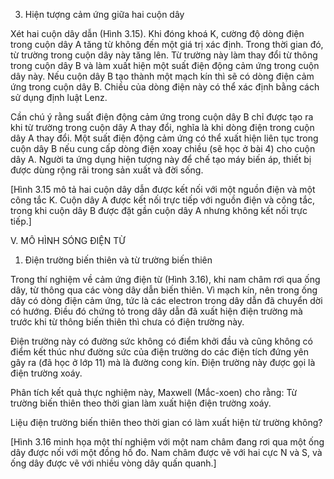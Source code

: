 3. Hiện tượng cảm ứng giữa hai cuộn dây

Xét hai cuộn dây dẫn (Hình 3.15). Khi đóng khoá K, cường độ dòng điện trong cuộn dây A tăng từ không đến một giá trị xác định. Trong thời gian đó, từ trường trong cuộn dây này tăng lên. Từ trường này làm thay đổi từ thông trong cuộn dây B và làm xuất hiện một suất điện động cảm ứng trong cuộn dây này. Nếu cuộn dây B tạo thành một mạch kín thì sẽ có dòng điện cảm ứng trong cuộn dây B. Chiều của dòng điện này có thể xác định bằng cách sử dụng định luật Lenz.

Cần chú ý rằng suất điện động cảm ứng trong cuộn dây B chỉ được tạo ra khi từ trường trong cuộn dây A thay đổi, nghĩa là khi dòng điện trong cuộn dây A thay đổi. Một suất điện động cảm ứng có thể xuất hiện liên tục trong cuộn dây B nếu cung cấp dòng điện xoay chiều (sẽ học ở bài 4) cho cuộn dây A. Người ta ứng dụng hiện tượng này để chế tạo máy biến áp, thiết bị được dùng rộng rãi trong sản xuất và đời sống.

[Hình 3.15 mô tả hai cuộn dây dẫn được kết nối với một nguồn điện và một công tắc K. Cuộn dây A được kết nối trực tiếp với nguồn điện và công tắc, trong khi cuộn dây B được đặt gần cuộn dây A nhưng không kết nối trực tiếp.]

V. MÔ HÌNH SÓNG ĐIỆN TỪ

1. Điện trường biến thiên và từ trường biến thiên

Trong thí nghiệm về cảm ứng điện từ (Hình 3.16), khi nam châm rơi qua ống dây, từ thông qua các vòng dây dẫn biến thiên. Vì mạch kín, nên trong ống dây có dòng điện cảm ứng, tức là các electron trong dây dẫn đã chuyển dời có hướng. Điều đó chứng tỏ trong dây dẫn đã xuất hiện điện trường mà trước khi từ thông biến thiên thì chưa có điện trường này.

Điện trường này có đường sức không có điểm khởi đầu và cũng không có điểm kết thúc như đường sức của điện trường do các điện tích đứng yên gây ra (đã học ở lớp 11) mà là đường cong kín. Điện trường này được gọi là điện trường xoáy.

Phân tích kết quả thực nghiệm này, Maxwell (Mắc-xoen) cho rằng: Từ trường biến thiên theo thời gian làm xuất hiện điện trường xoáy.

Liệu điện trường biến thiên theo thời gian có làm xuất hiện từ trường không?

[Hình 3.16 minh họa một thí nghiệm với một nam châm đang rơi qua một ống dây được nối với một đồng hồ đo. Nam châm được vẽ với hai cực N và S, và ống dây được vẽ với nhiều vòng dây quấn quanh.]